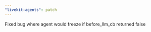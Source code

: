 ```yaml
---
"livekit-agents": patch
---
```


Fixed bug where agent would freeze if before_llm_cb returned false
